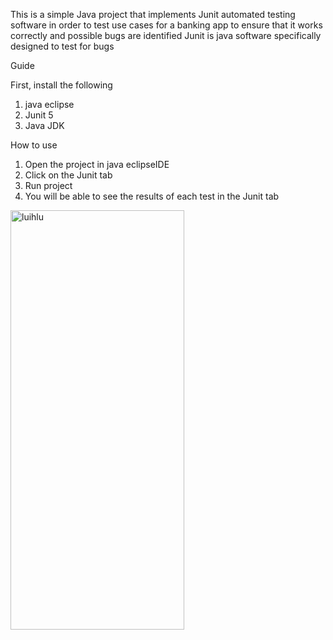 This is a simple Java project that implements Junit automated testing software in order to test use cases for a banking app
to ensure that it works correctly and possible bugs are identified
Junit is java software specifically designed to test for bugs

Guide

First, install the following
1.  java eclipse
2.  Junit 5
3.  Java JDK

How to use
1. Open the project in java eclipseIDE 
2. Click on the Junit tab
3. Run project
4. You will be able to see the results of each test in the Junit tab
<img width="278" height="671" alt="luihlu" src="https://github.com/user-attachments/assets/e34fa22e-40ef-48d5-b7f7-07bf6be18f33" />
